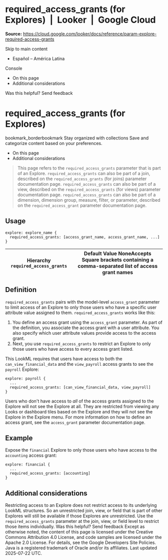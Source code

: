 # required_access_grants (for Explores)  |  Looker  |  Google Cloud

**Source:** https://cloud.google.com/looker/docs/reference/param-explore-required-access-grants

Skip to main content 
  * Español – América Latina

Console 


  * On this page
  * Additional considerations




Was this helpful?
Send feedback 
#  required_access_grants (for Explores)
bookmark_borderbookmark Stay organized with collections  Save and categorize content based on your preferences.
  * On this page
  * Additional considerations


> This page refers to the `required_access_grants` parameter that is part of an Explore.
> `required_access_grants` can also be part of a join, described on the `required_access_grants` (for joins) parameter documentation page.
> `required_access_grants` can also be part of a view, described on the `required_access_grants` (for views) parameter documentation page.
> `required_access_grants` can also be part of a dimension, dimension group, measure, filter, or parameter, described on the `required_access_grant` parameter documentation page.
## Usage
```
explore: explore_name {
  required_access_grants: [access_grant_name, access_grant_name, ...]
}

```

Hierarchy `required_access_grants` |  Default Value NoneAccepts Square brackets containing a comma-separated list of access grant names  
---|---  
## Definition
`required_access_grants` pairs with the model-level `access_grant` parameter to limit access of an Explore to only those users who have a specific user attribute value assigned to them.
`required_access_grants` works like this:
  1. You define an access grant using the `access_grant` parameter. As part of the definition, you associate the access grant with a user attribute. You also specify which user attribute values provide access to the access grant.
  2. Next, you use `required_access_grants` to restrict an Explore to only those users who have access to every access grant listed.


This LookML requires that users have access to both the `can_view_financial_data` and the `view_payroll` access grants to see the `payroll` Explore:
```
explore: payroll {
  ...
  required_access_grants: [can_view_financial_data, view_payroll]
}

```

Users who don't have access to _all_ of the access grants assigned to the Explore will not see the Explore at all. They are restricted from viewing any Looks or dashboard tiles based on the Explore and they will not see the Explore in the Explore menu.
For more information on how to define an access grant, see the `access_grant` parameter documentation page.
## Example
Expose the `financial` Explore to only those users who have access to the `accounting` access grant:
```
explore: financial {
  ...
  required_access_grants: [accounting]
}

```

## Additional considerations
Restricting access to an Explore does not restrict access to its underlying LookML structures. So an unrestricted join, view, or field that is part of other Explores will still be available if those Explores are unrestricted. Use the `required_access_grants` parameter at the join, view, or field level to restrict those items individually.
Was this helpful?
Send feedback 
Except as otherwise noted, the content of this page is licensed under the Creative Commons Attribution 4.0 License, and code samples are licensed under the Apache 2.0 License. For details, see the Google Developers Site Policies. Java is a registered trademark of Oracle and/or its affiliates.
Last updated 2025-07-22 UTC.


